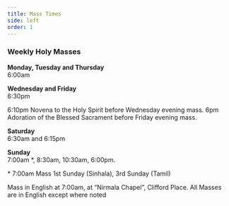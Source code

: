 ```yaml
---
title: Mass Times
side: left
order: 1
---
```


### Weekly Holy Masses

**Monday, Tuesday and Thursday** <br />
6:00am

**Wednesday and Friday** <br />
6:30pm

6:10pm Novena to the Holy Spirit before Wednesday evening mass.
6pm Adoration of the Blessed Sacrament before Friday evening mass.

**Saturday** <br />
6:30am and 6:15pm

**Sunday** <br />
7:00am *, 8:30am, 10:30am, 6:00pm.

*&nbsp;7:00am Mass 
1st Sunday (Sinhala), 
3rd Sunday (Tamil)

Mass in English at 7:00am, at “Nirmala Chapel”, Clifford Place.
All Masses are in English except where noted